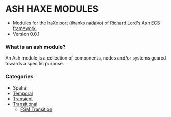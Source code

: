 # **ASH HAXE MODULES** #

* Modules for the [haXe port](https://github.com/nadako/Ash-HaXe) (thanks [nadako](https://github.com/nadako)) of [Richard Lord's Ash ECS framework](http://www.ashframework.org/).
* Version 0.0.1

### What is an ash module? ###

An Ash module is a collection of components, nodes and/or systems geared towards a specific purpose.

### Categories ###
* Spatial
* [Temporal](https://github.com/dimumurray/Ash-Haxe-Modules/tree/master/src/ash/modules/temporal#temporal-modules)
 * [Transient](https://github.com/dimumurray/Ash-Haxe-Modules/tree/master/src/ash/modules/temporal#transient-module)
* [Transitional](https://github.com/dimumurray/Ash-Haxe-Modules/tree/master/src/ash/modules/transition#transition-modules)
  * [FSM Transition](https://github.com/dimumurray/Ash-Haxe-Modules/blob/master/src/ash/modules/transition) 
